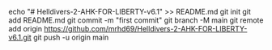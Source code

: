 echo "# Helldivers-2-AHK-FOR-LIBERTY-v6.1" >> README.md
git init
git add README.md
git commit -m "first commit"
git branch -M main
git remote add origin https://github.com/mrhd69/Helldivers-2-AHK-FOR-LIBERTY-v6.1.git
git push -u origin main
